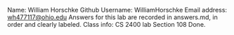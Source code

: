 ﻿Name: William Horschke
Github Username: WilliamHorschke
Email address: wh477117@ohio.edu
Answers for this lab are recorded in answers.md, in order and clearly labeled.
  Class info: CS 2400 lab Section 108
     Done.
